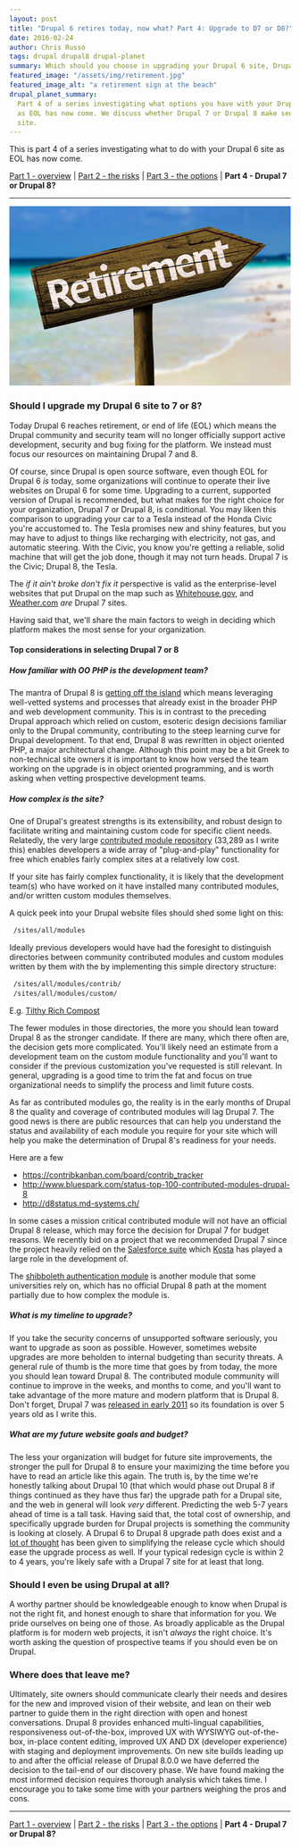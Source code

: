 ```yaml
---
layout: post
title: "Drupal 6 retires today, now what? Part 4: Upgrade to D7 or D8?"
date: 2016-02-24
author: Chris Russo
tags: drupal drupal8 drupal-planet
summary: Which should you choose in upgrading your Drupal 6 site, Drupal 7 or 8?
featured_image: "/assets/img/retirement.jpg"
featured_image_alt: "a retirement sign at the beach"
drupal_planet_summary:
  Part 4 of a series investigating what options you have with your Drupal 6 site
  as EOL has now come. We discuss whether Drupal 7 or Drupal 8 make sense for your
  site.
---
```


This is part 4 of a series investigating what to do with your Drupal 6 site as
EOL has now come.

[Part 1 - overview](/2015/11/24/drupal-6-upgrade.html) \|
[Part 2 - the risks](/2015/12/10/drupal-6-part-2.html) \|
[Part 3 - the options](/2016/01/25/drupal-6-part-3.html)
\| **Part 4 - Drupal 7 or Drupal 8?**

*****


<img src="/assets/img/retirement.jpg" alt="a retirement sign at the beach">

### Should I upgrade my Drupal 6 site to 7 or 8?

Today Drupal 6 reaches retirement, or end of life (EOL) which means the Drupal
community and security team will no longer officially support active development, 
security and bug fixing for the platform. We instead must focus our resources on 
maintaining Drupal 7 and 8. 

Of course, since Drupal is open source software, even though EOL for Drupal 6
_is_ today, some organizations will continue to operate their live websites on 
Drupal 6 for some time. Upgrading to a current, supported version of Drupal is
recommended, but what makes for the right choice for your organization, Drupal 7 
or Drupal 8, is conditional. You may liken this comparison to upgrading your 
car to a Tesla instead of the Honda Civic you're accustomed to. The Tesla promises 
new and shiny features, but you may have to adjust to things like recharging 
with electricity, not gas, and automatic steering. With the Civic, you know 
you're getting a reliable, solid machine that will get the job done, though
it may not turn heads. Drupal 7 is the Civic; Drupal 8, the Tesla.

The _if it ain't broke don't fix it_ perspective is valid as the enterprise-level 
websites that put Drupal on the map such as 
[Whitehouse.gov](http://buytaert.net/whitehouse-gov-using-drupal), and 
[Weather.com](http://buytaert.net/weather-com-using-drupal) _are_ Drupal 7 sites.

Having said that, we'll share the main factors to weigh in deciding which 
platform makes the most sense for your organization.

#### Top considerations in selecting Drupal 7 or 8

##### How familiar with OO PHP is the development team?
 
The mantra of Drupal 8 is [getting off the island](https://groups.drupal.org/node/140144)
which means leveraging well-vetted systems and processes that already exist in
the broader PHP and web development community. This is in contrast to the preceding 
Drupal approach which relied on custom, esoteric design decisions familiar only 
to the Drupal community, contributing to the steep learning curve for Drupal development. 
To that end, Drupal 8 was rewritten in object oriented PHP, a major architectural 
change.  Although this point may be a bit Greek to non-technical site owners it 
is important to know how versed the team working on the upgrade is in object 
oriented programming, and is worth asking when vetting prospective development teams.

##### How complex is the site?

One of Drupal's greatest strengths is its extensibility, and robust design 
to facilitate writing and maintaining custom code for specific client needs. 
Relatedly, the very large [contributed module
repository](https://www.drupal.org/project/project_module) (33,289 as I write 
this) enables developers a wide array of "plug-and-play" functionality for free
which enables fairly complex sites at a relatively low cost.
 
If your site has fairly complex functionality, it is likely that the development
team(s) who have worked on it have installed many contributed modules, and/or 
written custom modules themselves. 
 
A quick peek into your Drupal website files should shed some light on this: 

```bash
 /sites/all/modules
```

Ideally previous developers would have had the foresight to distinguish 
directories between community contributed modules and custom modules written by 
them with the by implementing this simple directory structure: 

```bash
 /sites/all/modules/contrib/
 /sites/all/modules/custom/
```

E.g. [Tilthy Rich Compost](https://github.com/chrisarusso/Tilthy-Rich-Compost-Website/tree/master/drupalroot/sites/all/modules)

The fewer modules in those directories, the more you should lean toward Drupal 8
as the stronger candidate. If there are many, which there often are, the decision 
gets more complicated. You'll likely need an estimate from a development team on
the custom module functionality and you'll want to consider if the previous
customization you've requested is still relevant. In general, upgrading is a good 
time to trim the fat and focus on true organizational needs to simplify the process
and limit future costs. 

As far as contributed modules go, the reality is in the early months of Drupal 8 
the quality and coverage of contributed modules will lag Drupal 7. The good news 
is there are public resources that can help you understand the status and 
availability of each module you require for your site which will help you 
make the determination of Drupal 8's readiness for your needs.

Here are a few

 + https://contribkanban.com/board/contrib_tracker
 + http://www.bluespark.com/status-top-100-contributed-modules-drupal-8
 + http://d8status.md-systems.ch/
 
In some cases a mission critical contributed module will not have an official 
Drupal 8 release, which may force the decision for Drupal 7 for budget reasons. 
We recently bid on a project that we recommended Drupal 7 since the project 
heavily relied on the [Salesforce suite](https://www.drupal.org/node/141315/committers?sort=desc&order=Commits)
which [Kosta](team/kosta-harlan/) has played a large role in the development of.


The [shibboleth authentication module](https://www.drupal.org/project/shib_auth) 
is another module that some universities rely on, which has no official Drupal 8
path at the moment partially due to how complex the module is.

 
##### What is my timeline to upgrade?

If you take the security concerns of unsupported software seriously, you want 
to upgrade as soon as possible. However, sometimes website upgrades are more
beholden to internal budgeting than security threats. A general rule of thumb is 
the more time that goes by from today, the more you should lean toward Drupal 8.
The contributed module community will continue to improve in the weeks, and 
months to come, and you'll want to take advantage of the more mature and modern 
platform that is Drupal 8. Don't forget, Drupal 7 was 
[released in early 2011](https://www.drupal.org/node/1015392) so its foundation 
is over 5 years old as I write this. 

 
##### What are my future website goals and budget?

The less your organization will budget for future site improvements, the stronger
the pull for Drupal 8 to ensure your maximizing the time before you
have to read an article like this again. The truth is, by the time we're honestly
talking about Drupal 10 (that which would phase out Drupal 8 if things continued
as they have thus far) the upgrade path for a Drupal site, and the web in general
will look _very_ different. Predicting the web 5-7 years ahead of time is a tall
task. Having said that, the total cost of ownership, and specifically upgrade
burden for Drupal projects is something the community is looking at closely. A
Drupal 6 to Drupal 8 upgrade path does exist and a [lot of thought](https://www.drupal.org/core/release-cycle-overview)
has been given to simplifying the release cycle which should ease the upgrade 
process as well. If your typical redesign cycle is within 2 to 4 years, you're 
likely safe with a Drupal 7 site for at least that long.


### Should I even be using Drupal at all?

A worthy partner should be knowledgeable enough to know when Drupal is not 
the right fit, and honest enough to share that information for you. We pride 
ourselves on being one of those. As broadly applicable as the Drupal platform 
is for modern web projects, it isn't _always_ the right choice. It's worth asking
the question of prospective teams if you should even be on Drupal. 

### Where does that leave me?

Ultimately, site owners should communicate clearly their needs and desires for
the new and improved vision of their website, and lean on their web partner
to guide them in the right direction with open and honest conversations. Drupal 8
provides enhanced multi-lingual capabilities, responsiveness out-of-the-box, improved
UX with WYSIWYG out-of-the-box, in-place content editing, improved UX AND DX (developer experience) with
staging and deployment improvements. On new site builds leading up to and after 
the official release of Drupal 8.0.0 
we have deferred the decision to the tail-end of our discovery phase. We have found
making the most informed decision requires thorough analysis which takes time. I
encourage you to take some time with your partners weighing the pros and cons.
 

*****

[Part 1 - overview](/2015/11/24/drupal-6-upgrade.html) \|
[Part 2 - the risks](/2015/12/10/drupal-6-part-2.html) \|
[Part 3 - the options](/2016/01/25/drupal-6-part-3.html)
\| **Part 4 - Drupal 7 or Drupal 8?**
